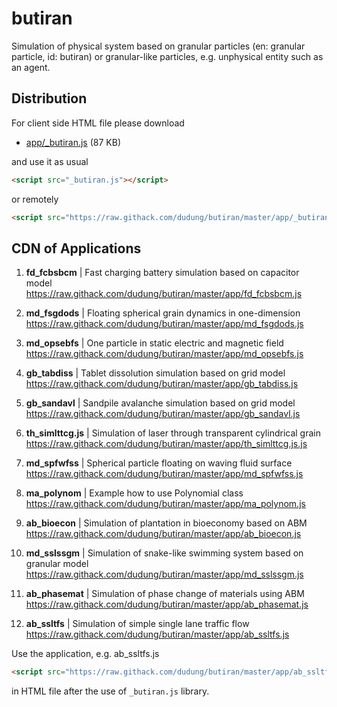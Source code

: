 # butiran
Simulation of physical system based on granular particles (en: granular particle, id: butiran) or granular-like particles, e.g. unphysical entity such as an agent.


## Distribution

For client side HTML file please download

* [app/_butiran.js](https://github.com/dudung/butiran/blob/master/app/_butiran.js) (87 KB)

and use it as usual

```html
<script src="_butiran.js"></script>
```

or remotely

```html
<script src="https://raw.githack.com/dudung/butiran/master/app/_butiran.js"></script>
```


## CDN of Applications

1. **fd_fcbsbcm** | Fast charging battery simulation based on capacitor model \
https://raw.githack.com/dudung/butiran/master/app/fd_fcbsbcm.js

2. **md_fsgdods** | Floating spherical grain dynamics in one-dimension \
https://raw.githack.com/dudung/butiran/master/app/md_fsgdods.js

3. **md_opsebfs** | One particle in static electric and magnetic field \
https://raw.githack.com/dudung/butiran/master/app/md_opsebfs.js

4. **gb_tabdiss** | Tablet dissolution simulation based on grid model \
https://raw.githack.com/dudung/butiran/master/app/gb_tabdiss.js

5. **gb_sandavl** | Sandpile avalanche simulation based on grid model \
https://raw.githack.com/dudung/butiran/master/app/gb_sandavl.js

6. **th_simlttcg.js** | Simulation of laser through transparent cylindrical grain \
https://raw.githack.com/dudung/butiran/master/app/th_simlttcg.js.js

7. **md_spfwfss** | Spherical particle floating on waving fluid surface \
https://raw.githack.com/dudung/butiran/master/app/md_spfwfss.js

8. **ma_polynom** | Example how to use Polynomial class \
https://raw.githack.com/dudung/butiran/master/app/ma_polynom.js

9. **ab_bioecon** | Simulation of plantation in bioeconomy based on ABM \
https://raw.githack.com/dudung/butiran/master/app/ab_bioecon.js

10. **md_sslssgm** | Simulation of snake-like swimming system
	based on granular model \
https://raw.githack.com/dudung/butiran/master/app/md_sslssgm.js

11. **ab_phasemat** | Simulation of phase change of materials using ABM \
https://raw.githack.com/dudung/butiran/master/app/ab_phasemat.js

12. **ab_ssltfs** | Simulation of simple single lane traffic flow \
https://raw.githack.com/dudung/butiran/master/app/ab_ssltfs.js


Use the application, e.g. ab_ssltfs.js

```html
<script src="https://raw.githack.com/dudung/butiran/master/app/ab_ssltfs.js"></script>
```

in HTML file after the use of `_butiran.js` library.
